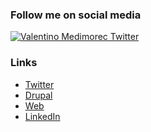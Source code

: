 ### Follow me on social media
[![Valentino Medimorec Twitter](https://img.shields.io/twitter/follow/valic?logo=twitter)](https://twitter.com/intent/follow?screen_name=valic)

### Links
- [Twitter](https://twitter.com/valic)
- [Drupal](https://drupal.org/u/valic)
- [Web](https://vallic.com)
- [LinkedIn](https://www.linkedin.com/in/valentino.medimorec)
